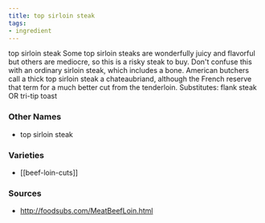 ```yaml
---
title: top sirloin steak
tags:
- ingredient
---
```

top sirloin steak Some top sirloin steaks are wonderfully juicy and flavorful but others are mediocre, so this is a risky steak to buy. Don't confuse this with an ordinary sirloin steak, which includes a bone. American butchers call a thick top sirloin steak a chateaubriand, although the French reserve that term for a much better cut from the tenderloin. Substitutes: flank steak OR tri-tip toast

### Other Names

* top sirloin steak

### Varieties

* [[beef-loin-cuts]]

### Sources
* http://foodsubs.com/MeatBeefLoin.html

